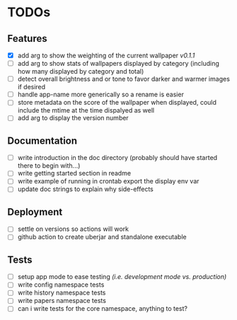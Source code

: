 # TODOs

## Features

- [x] add arg to show the weighting of the current wallpaper _v0.1.1_
- [ ] add arg to show stats of wallpapers displayed by category (including how many displayed by category and total)
- [ ] detect overall brightness and or tone to favor darker and warmer images if desired
- [ ] handle app-name more generically so a rename is easier
- [ ] store metadata on the score of the wallpaper when displayed, could include the mtime at the time dispalyed as well
- [ ] add arg to display the version number

## Documentation

- [ ] write introduction in the doc directory (probably should have started there to begin with...)
- [ ] write getting started section in readme
- [ ] write example of running in crontab export the display env var
- [ ] update doc strings to explain why side-effects

## Deployment

- [ ] settle on versions so actions will work
- [ ] github action to create uberjar and standalone executable

## Tests

- [ ] setup app mode to ease testing _(i.e. development mode vs. production)_
- [ ] write config namespace tests
- [ ] write history namespace tests
- [ ] write papers namespace tests
- [ ] can i write tests for the core namespace, anything to test?
